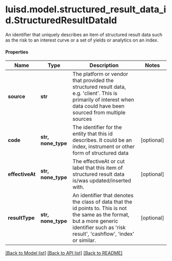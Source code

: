 # luisd.model.structured_result_data_id.StructuredResultDataId

An identifier that uniquely describes an item of structured result data such as the risk to an interest curve or a set of yields or analytics on an index.

#### Properties
Name | Type | Description | Notes
------------ | ------------- | ------------- | -------------
**source** | **str** | The platform or vendor that provided the structured result data, e.g. &#x27;client&#x27;. This is primarily of interest when data could have been sourced from multiple sources | 
**code** | **str, none_type** | The identifier for the entity that this id describes. It could be an index, instrument or other form of structured data | [optional] 
**effectiveAt** | **str, none_type** | The effectiveAt or cut label that this item of structured result data is/was updated/inserted with. | [optional] 
**resultType** | **str, none_type** | An identifier that denotes the class of data that the id points to. This is not the same as the format, but a more generic identifier such as &#x27;risk result&#x27;, &#x27;cashflow&#x27;, &#x27;index&#x27; or similar. | [optional] 

[[Back to Model list]](../../README.md#documentation-for-models) [[Back to API list]](../../README.md#documentation-for-api-endpoints) [[Back to README]](../../README.md)

